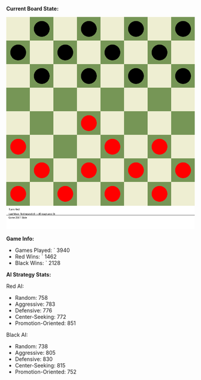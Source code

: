 
**Current Board State:**  
<!-- START_GIF -->
![Checkers Game](./checkers_game.gif)
<!-- END_GIF -->

**Game Info:**  
- Games Played: `<!-- GAMES_PLAYED --> 3940
- Red Wins: `<!-- RED_WINS --> 1462
- Black Wins: `<!-- BLACK_WINS --> 2128

<!-- AI_STATS -->
**AI Strategy Stats:**

Red AI:
- Random: 758
- Aggressive: 783
- Defensive: 776
- Center-Seeking: 772
- Promotion-Oriented: 851

Black AI:
- Random: 738
- Aggressive: 805
- Defensive: 830
- Center-Seeking: 815
- Promotion-Oriented: 752
